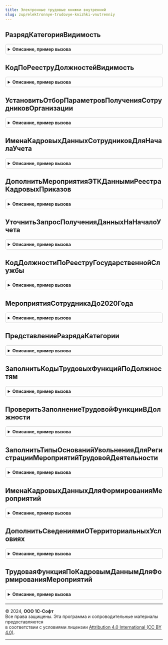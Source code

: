 ```yaml
---
title: Электронные трудовые книжки внутренний
slug: zup/elektronnye-trudovye-knizhki-vnutrenniy
---
```



## РазрядКатегорияВидимость
<details style="margin: 1em 0; padding: 0.5em; border: 1px solid #ccc; border-radius: 6px;">

<summary style="font-weight: bold; cursor: pointer;">Описание, пример вызова</summary>

```bsl

Функция РазрядКатегорияВидимость() Экспорт
```

Пример вызова
```bsl
Результат = ЭлектронныеТрудовыеКнижкиВнутренний.РазрядКатегорияВидимость() 
```
</details>

## КодПоРееструДолжностейВидимость
<details style="margin: 1em 0; padding: 0.5em; border: 1px solid #ccc; border-radius: 6px;">

<summary style="font-weight: bold; cursor: pointer;">Описание, пример вызова</summary>

```bsl

Функция КодПоРееструДолжностейВидимость() Экспорт
```

Пример вызова
```bsl
Результат = ЭлектронныеТрудовыеКнижкиВнутренний.КодПоРееструДолжностейВидимость() 
```
</details>

## УстановитьОтборПараметровПолученияСотрудниковОрганизации
<details style="margin: 1em 0; padding: 0.5em; border: 1px solid #ccc; border-radius: 6px;">

<summary style="font-weight: bold; cursor: pointer;">Описание, пример вызова</summary>

```bsl

Процедура УстановитьОтборПараметровПолученияСотрудниковОрганизации(ПараметрыПолучения) Экспорт
```

Пример вызова
```bsl
ЭлектронныеТрудовыеКнижкиВнутренний.УстановитьОтборПараметровПолученияСотрудниковОрганизации(ПараметрыПолучения) 
```
</details>

## ИменаКадровыхДанныхСотрудниковДляНачалаУчета
<details style="margin: 1em 0; padding: 0.5em; border: 1px solid #ccc; border-radius: 6px;">

<summary style="font-weight: bold; cursor: pointer;">Описание, пример вызова</summary>

```bsl

Функция ИменаКадровыхДанныхСотрудниковДляНачалаУчета() Экспорт
```

Пример вызова
```bsl
Результат = ЭлектронныеТрудовыеКнижкиВнутренний.ИменаКадровыхДанныхСотрудниковДляНачалаУчета() 
```
</details>

## ДополнитьМероприятияЭТКДаннымиРеестраКадровыхПриказов
<details style="margin: 1em 0; padding: 0.5em; border: 1px solid #ccc; border-radius: 6px;">

<summary style="font-weight: bold; cursor: pointer;">Описание, пример вызова</summary>

```bsl

Процедура ДополнитьМероприятияЭТКДаннымиРеестраКадровыхПриказов(ДанныеСотрудниковБезМероприятий) Экспорт
```

Пример вызова
```bsl
ЭлектронныеТрудовыеКнижкиВнутренний.ДополнитьМероприятияЭТКДаннымиРеестраКадровыхПриказов(ДанныеСотрудниковБезМероприятий) 
```
</details>

## УточнитьЗапросПолученияДанныхНаНачалоУчета
<details style="margin: 1em 0; padding: 0.5em; border: 1px solid #ccc; border-radius: 6px;">

<summary style="font-weight: bold; cursor: pointer;">Описание, пример вызова</summary>

```bsl

Процедура УточнитьЗапросПолученияДанныхНаНачалоУчета(Запрос) Экспорт
```

Пример вызова
```bsl
ЭлектронныеТрудовыеКнижкиВнутренний.УточнитьЗапросПолученияДанныхНаНачалоУчета(Запрос) 
```
</details>

## КодДолжностиПоРееструГосударственнойСлужбы
<details style="margin: 1em 0; padding: 0.5em; border: 1px solid #ccc; border-radius: 6px;">

<summary style="font-weight: bold; cursor: pointer;">Описание, пример вызова</summary>

```bsl

Функция КодДолжностиПоРееструГосударственнойСлужбы(Должность) Экспорт
```

Пример вызова
```bsl
Результат = ЭлектронныеТрудовыеКнижкиВнутренний.КодДолжностиПоРееструГосударственнойСлужбы(Должность) 
```
</details>

## МероприятияСотрудникаДо2020Года
<details style="margin: 1em 0; padding: 0.5em; border: 1px solid #ccc; border-radius: 6px;">

<summary style="font-weight: bold; cursor: pointer;">Описание, пример вызова</summary>

```bsl

Функция МероприятияСотрудникаДо2020Года(Сотрудник, Организация) Экспорт
```

Пример вызова
```bsl
Результат = ЭлектронныеТрудовыеКнижкиВнутренний.МероприятияСотрудникаДо2020Года(Сотрудник, Организация) 
```
</details>

## ПредставлениеРазрядаКатегории
<details style="margin: 1em 0; padding: 0.5em; border: 1px solid #ccc; border-radius: 6px;">

<summary style="font-weight: bold; cursor: pointer;">Описание, пример вызова</summary>

```bsl

Функция ПредставлениеРазрядаКатегории(РазрядКатегория) Экспорт
```

Пример вызова
```bsl
Результат = ЭлектронныеТрудовыеКнижкиВнутренний.ПредставлениеРазрядаКатегории(РазрядКатегория) 
```
</details>

## ЗаполнитьКодыТрудовыхФункцийПоДолжностям
<details style="margin: 1em 0; padding: 0.5em; border: 1px solid #ccc; border-radius: 6px;">

<summary style="font-weight: bold; cursor: pointer;">Описание, пример вызова</summary>

```bsl

Процедура ЗаполнитьКодыТрудовыхФункцийПоДолжностям(ПараметрыОбновления) Экспорт
```

Пример вызова
```bsl
ЭлектронныеТрудовыеКнижкиВнутренний.ЗаполнитьКодыТрудовыхФункцийПоДолжностям(ПараметрыОбновления) 
```
</details>

## ПроверитьЗаполнениеТрудовойФункцииВДолжности
<details style="margin: 1em 0; padding: 0.5em; border: 1px solid #ccc; border-radius: 6px;">

<summary style="font-weight: bold; cursor: pointer;">Описание, пример вызова</summary>

```bsl

Процедура ПроверитьЗаполнениеТрудовойФункцииВДолжности(ДолжностьОбъект, Отказ) Экспорт
```

Пример вызова
```bsl
ЭлектронныеТрудовыеКнижкиВнутренний.ПроверитьЗаполнениеТрудовойФункцииВДолжности(ДолжностьОбъект, Отказ) 
```
</details>

## ЗаполнитьТипыОснованийУвольненияДляРегистрацииМероприятийТрудовойДеятельности
<details style="margin: 1em 0; padding: 0.5em; border: 1px solid #ccc; border-radius: 6px;">

<summary style="font-weight: bold; cursor: pointer;">Описание, пример вызова</summary>

```bsl

Процедура ЗаполнитьТипыОснованийУвольненияДляРегистрацииМероприятийТрудовойДеятельности(СписокОснований) Экспорт
```

Пример вызова
```bsl
ЭлектронныеТрудовыеКнижкиВнутренний.ЗаполнитьТипыОснованийУвольненияДляРегистрацииМероприятийТрудовойДеятельности(СписокОснований) 
```
</details>

## ИменаКадровыхДанныхДляФормированияМероприятий
<details style="margin: 1em 0; padding: 0.5em; border: 1px solid #ccc; border-radius: 6px;">

<summary style="font-weight: bold; cursor: pointer;">Описание, пример вызова</summary>

```bsl

Функция ИменаКадровыхДанныхДляФормированияМероприятий() Экспорт
```

Пример вызова
```bsl
Результат = ЭлектронныеТрудовыеКнижкиВнутренний.ИменаКадровыхДанныхДляФормированияМероприятий() 
```
</details>

## ДополнитьСведениямиОТерриториальныхУсловиях
<details style="margin: 1em 0; padding: 0.5em; border: 1px solid #ccc; border-radius: 6px;">

<summary style="font-weight: bold; cursor: pointer;">Описание, пример вызова</summary>

```bsl

Процедура ДополнитьСведениямиОТерриториальныхУсловиях(ДанныеМероприятия, ПараметрыФормирования, КадровыеДанныеСотрудников) Экспорт
```

Пример вызова
```bsl
ЭлектронныеТрудовыеКнижкиВнутренний.ДополнитьСведениямиОТерриториальныхУсловиях(ДанныеМероприятия, ПараметрыФормирования, КадровыеДанныеСотрудников) 
```
</details>

## ТрудоваяФункцияПоКадровымДаннымДляФормированияМероприятий
<details style="margin: 1em 0; padding: 0.5em; border: 1px solid #ccc; border-radius: 6px;">

<summary style="font-weight: bold; cursor: pointer;">Описание, пример вызова</summary>

```bsl

Функция ТрудоваяФункцияПоКадровымДаннымДляФормированияМероприятий(КадровыеДанные) Экспорт
```

Пример вызова
```bsl
Результат = ЭлектронныеТрудовыеКнижкиВнутренний.ТрудоваяФункцияПоКадровымДаннымДляФормированияМероприятий(КадровыеДанные) 
```
</details>

---

© 2024, **ООО 1С-Софт**  
Все права защищены. Эта программа и сопроводительные материалы предоставляются  
в соответствии с условиями лицензии [Attribution 4.0 International (CC BY 4.0)](https://creativecommons.org/licenses/by/4.0/legalcode).

---
